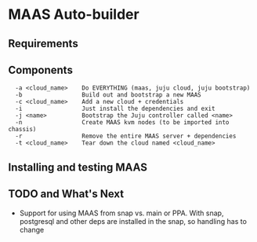 # MAAS Auto-builder


## Requirements


## Components

```
  -a <cloud_name>    Do EVERYTHING (maas, juju cloud, juju bootstrap)
  -b                 Build out and bootstrap a new MAAS
  -c <cloud_name>    Add a new cloud + credentials
  -i                 Just install the dependencies and exit
  -j <name>          Bootstrap the Juju controller called <name>
  -n                 Create MAAS kvm nodes (to be imported into chassis)
  -r                 Remove the entire MAAS server + dependencies
  -t <cloud_name>    Tear down the cloud named <cloud_name>
```

## Installing and testing MAAS 


## TODO and What's Next

   * Support for using MAAS from snap vs. main or PPA. With snap, postgresql
     and other deps are installed in the snap, so handling has to change
